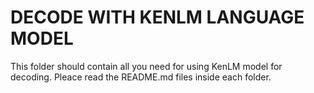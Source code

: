 # DECODE WITH KENLM LANGUAGE MODEL

This folder should contain all you need for using KenLM model for decoding.
Pleace read the README.md files inside each folder.
